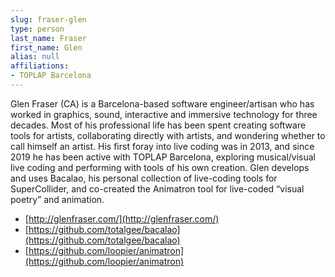 ```yaml
---
slug: fraser-glen
type: person
last_name: Fraser
first_name: Glen
alias: null
affiliations:
- TOPLAP Barcelona
---
```


Glen Fraser (CA) is a Barcelona-based software engineer/artisan who has worked in graphics, sound, interactive and immersive technology for three decades. Most of his professional life has been spent creating software tools for artists, collaborating directly with artists, and wondering whether to call himself an artist. His first foray into live coding was in 2013, and since 2019 he has been active with TOPLAP Barcelona, exploring musical/visual live coding and performing with tools of his own creation. Glen develops and uses Bacalao, his personal collection of live-coding tools for SuperCollider, and co-created the Animatron tool for live-coded “visual poetry” and animation.

* [http://glenfraser.com/](http://glenfraser.com/)
* [https://github.com/totalgee/bacalao](https://github.com/totalgee/bacalao)
* [https://github.com/loopier/animatron](https://github.com/loopier/animatron)